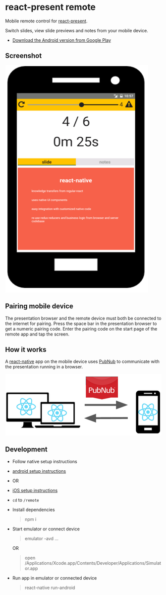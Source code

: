 # react-present remote

Mobile remote control for [react-present](../README.md).

Switch slides, view slide previews and notes from your mobile device.

 * [Download the Android version from Google Play](https://play.google.com/store/apps/details?id=com.github.limscoder.ReactPresent)

## Screenshot

![](../lib/monster-trucking/images/device.png)

## Pairing mobile device

The presentation browser and the remote device must both be connected to the internet for pairing.
Press the space bar in the presentation browser to get a numeric pairing code.
Enter the pairing code on the start page of the remote app and tap the screen.

## How it works

A [react-native](https://facebook.github.io/react-native/) app on the mobile device uses [PubNub](https://www.pubnub.com/) to communicate with the presentation running in a browser.

![](../lib/monster-trucking/images/remote.png)

## Development

 * Follow native setup instructions
  * [android setup instructions](https://facebook.github.io/react-native/docs/android-setup.html)
  * OR
  * [iOS setup instructions](https://facebook.github.io/react-native/docs/getting-started.html#content)
 * `cd` to `/remote`
 * Install dependencies

    > npm i

 * Start emulator or connect device

    > emulator -avd ...

    OR

    > open /Applications/Xcode.app/Contents/Developer/Applications/Simulator.app

 * Run app in emulator or connected device

    > react-native run-android
